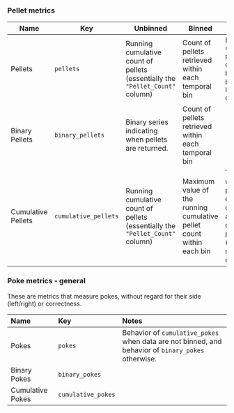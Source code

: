 ### Pellet metrics

| Name               | Key                  | Unbinned                                                     | Binned                                                       | Notes                                                        |
| ------------------ | -------------------- | ------------------------------------------------------------ | ------------------------------------------------------------ | ------------------------------------------------------------ |
| Pellets            | `pellets`            | Running cumulative count of pellets (essentially the `"Pellet_Count"` column) | Count of pellets retrieved within each temporal bin          | Behavior of `cumulative pellets` when data are not binned, and behavior of `binary_pellets` otherwise. |
| Binary Pellets     | `binary_pellets`     | Binary series indicating when pellets are returned.          | Count of pellets retrieved within each temporal bin          |                                                              |
| Cumulative Pellets | `cumulative_pellets` | Running cumulative count of pellets (essentially the `"Pellet_Count"` column) | Maximum value of the running cumulative pellet count within each bin | This can be used when plotting to explicitly create average, cumulative pellet retrieval (as opposed to non-cumulative). |

### Poke metrics - general

These are metrics that measure pokes, without regard for their side (left/right) or correctness.

| Name             | Key                | Notes                                                        |
| :--------------- | :----------------- | :----------------------------------------------------------- |
| Pokes            | `pokes`            | Behavior of `cumulative_pokes` when data are not binned, and behavior of `binary_pokes` otherwise. |
| Binary Pokes     | `binary_pokes`     |                                                              |
| Cumulative Pokes | `cumulative_pokes` |                                                              |